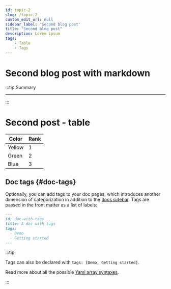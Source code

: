 ```yaml
---
id: topic-2
slug: /topic-2
custom_edit_url: null
sidebar_label: 'Second blog post'
title: "Second blog post"
description: Lorem ipsum
tags: 
    - Table
    - Tags
---
```


# Second blog post with markdown

:::tip Summary

****

:::

# Second post - table

|Color|Rank|
|--|--|
|Yellow|1|
|Green|2|
|Blue|3|

## Doc tags {#doc-tags}

Optionally, you can add tags to your doc pages, which introduces another dimension of categorization in addition to the [docs sidebar](https://docusaurus.io/docs/sidebar/autogenerated). Tags are passed in the front matter as a list of labels:

```md "your-doc-page.md"
---
id: doc-with-tags
title: A doc with tags
tags:
  - Demo
  - Getting started
---
```

:::tip

Tags can also be declared with `tags: [Demo, Getting started]`.

Read more about all the possible [Yaml array syntaxes](https://www.w3schools.io/file/yaml-arrays/).

:::